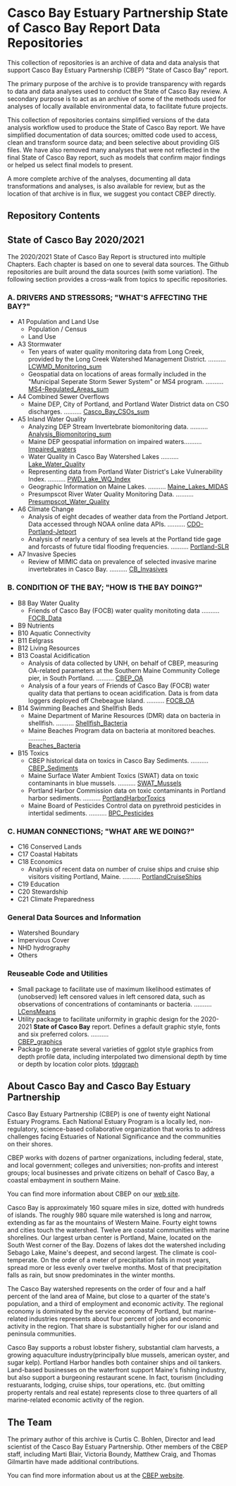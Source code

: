 # Casco Bay Estuary Partnership State of Casco Bay Report Data Repositories

This collection of repositories is an archive of data and data analysis that
support Casco Bay Estuary Partnership (CBEP) "State of Casco Bay" report.

The primary purpose of the archive is to provide transparency with regards to
data and data analyses used to conduct the State of Casco Bay review. A
secondary purpose is to act as an archive of some of the methods used for
analyses of locally available environmental data, to facilitate future projects.

This collection of repositories contains simplified versions of the data
analysis workflow used to produce the State of Casco Bay report.  We have
simplified documentation of data sources; omitted code used to access, clean and
transform source data; and been selective about providing GIS files.  We have
also removed many analyses that were not reflected in the final State of Casco
Bay report, such as models that confirm major findings or helped us select final
models to present.

A more complete archive of the analyses, documenting all data transformations
and analyses, is also available for review, but as the location of that archive
is in flux, we suggest you contact CBEP directly.

## Repository Contents
<a name="Contents"></a>
## State of Casco Bay 2020/2021
The 2020/2021 State of Casco Bay Report is structured into multiple Chapters.
Each chapter is based on one to several data sources.  The Github
repositories are built around the data sources (with some variation).
The following section provides a cross-walk from topics to specific
repositories.

### A. DRIVERS AND STRESSORS; "WHAT'S AFFECTING THE BAY?"  
*  A1	Population and Land Use  
    *  Population / Census  
	*  Land Use  
*  A3	Stormwater  
    *  Ten years of water quality monitoring data from Long Creek, 
	  provided by the Long Creek Watershed Management District. .......... 
	  [LCWMD_Monitoring_sum](https://github.com/CBEP-SoCB/LCWMD_Monitoring_sum)
    *  Geospatial data on locations of areas formally included in the
       "Municipal Seperate Storm Sewer System" or MS4 program. .......... 
	   [MS4-Regulated_Areas_sum](https://github.com/CBEP-SoCB/https://github.com/CBEP-SoCB/MS4_Regulated_Areas_sum)  
*  A4	Combined Sewer Overflows  
    *  Maine DEP, City of Portland, and Portland Water District data
		on CSO discharges. .......... 
		[Casco_Bay_CSOs_sum](https://github.com/CBEP-SoCB/Casco_Bay_CSOs_sum)  
*  A5 	Inland Water Quality  
    *  Analyzing DEP Stream Invertebrate biomonitoring data. .......... 
	   [Analysis_Biomonitoring_sum](https://github.com/CBEP-SoCB/Analysis_Biomonitoring_sum) 
    *  Maine DEP geospatial information on impaired waters.......... 
	   [Impaired_waters](https://github.com/ccb60/Impaired_waters)	 
    *  Water Quality in Casco Bay Watershed Lakes ..........
	   [Lake_Water_Quality](https://github.com/ccb60/Lake_Water_Quality)  
    *  Representing data from Portland Water District's Lake 
	   Vulnerability Index. .......... 
	   [PWD_Lake_WQ_Index](https://github.com/ccb60/PWD_Lake_WQ_Index)
    *  Geographic Information on Maine Lakes. ..........
	   [Maine_Lakes_MIDAS](https://github.com/ccb60/Maine_Lakes_MIDAS)  
    *  Presumpscot River Water Quality Monitoring Data. ..........
	   [Presumpscot_Water_Quality](https://github.com/ccb60/Presumpscot_WQ)  
*  A6	Climate Change  
    *  Analysis of eight decades of weather data from the Portland Jetport.
	   Data accessed through NOAA online data APIs.  ..........
	   [CDO-Portland-Jetport](https://github.com/ccb60/CDO-Portland-Jetport)  
	*  Analysis of nearly a century of sea levels at the Portland
	   tide gage and forcasts of future tidal flooding frequencies. .......... 
	   [Portland-SLR](https://github.com/ccb60/Portland-SLR)  
*  A7	Invasive Species 
    *  Review of MIMIC data on prevalence of selected invasive
	   marine invertebrates in Casco Bay. .......... 
	   [CB_Invasives](https://github.com/ccb60/CB_Invasives)

### B. CONDITION OF THE BAY; "HOW IS THE BAY DOING?"	
*  B8	Bay Water Quality  
    * Friends of Casco Bay (FOCB) water quality monitoting data .......... 
	[FOCB_Data](https://github.com/ccb60/FOCB_Data)  
*  B9	Nutrients  
*  B10	Aquatic Connectivity  
*  B11	Eelgrass  
*  B12	Living Resources  
*  B13	Coastal Acidification  
    * Analysis of data collected by UNH, on behalf of CBEP, measuring
	OA-related parameters at the Southern Maine Community College pier,
	in South Portland.  .......... 
	[CBEP_OA](https://github.com/ccb60//CBEP_OA)  
	* Analysis of a four years of Friends of Casco Bay (FOCB) water quality
	data that pertians to ocean acidification.  Data is from data loggers
	deployed off Chebeague Island. .......... 
	[FOCB_OA](https://github.com/ccb60//FOCB_OA)  
*  B14	Swimming Beaches and Shellfish Beds  
    *  Maine Department of Marine Resources (DMR) data on bacteria in
	shellfish. .......... 
	[Shellfish_Bacteria](https://github.com/ccb60//Shellfish_Bacteria)  
	*  Maine Beaches Program data on bacteria at monitored beaches. ..........  
	[Beaches_Bacteria](https://github.com/ccb60//Beaches_Bacteria)  
*  B15	Toxics  
    * CBEP historical data on toxics in Casco Bay Sediments. .......... 
	[CBEP_Sediments](https://github.com/ccb60//CBEP_Sediments)  
	* Maine Surface Water Ambient Toxics (SWAT) data on toxic
	contaminants in blue mussels. ..........
	[SWAT_Mussels](https://github.com/ccb60//SWAT_Mussels)  
	* Portland Harbor Commission data on toxic contaminants in Portland
	harbor sediments. .......... 
	[PortlandHarborToxics](https://github.com/ccb60//PortlandHarborToxics)  
	* Maine Board of Pesticides Control data on pyrethroid pesticides in
	intertidal sediments. .......... 
	[BPC_Pesticides](https://github.com/ccb60//BPC_Pesticides)  

### C. HUMAN CONNECTIONS; "WHAT ARE WE DOING?"	  
*  C16	Conserved Lands  
*  C17	Coastal Habitats  
*  C18	Economics  
    *  Analysis of recent data on number of cruise ships and cruise ship
	visitors visiting Portland, Maine. .......... 
	[PortlandCruiseShips](https://github.com/ccb60//PortlandCruiseShips)  
*  C19	Education  
*  C20	Stewardship  
*  C21	Climate Preparedness  

### General Data Sources and Information
*  Watershed Boundary
*  Impervious Cover
*  NHD hydrography
*  Others

### Reuseable Code and Utilities
*  Small package to facilitate use of maximum likelihood estimates of 
   (unobserved) left censored values in left censored data, such as
   observations of concentrations of contaminants or bacteria.
   ..........  [LCensMeans](https://github.com/CBEP-SoCB/LCensMeans)
*  Utility package to facilitate uniformity in graphic design for 
   the 2020-2021 **State of Casco Bay** report.  Defines a default
   graphic style, fonts and six preferred colors.  ..........  
   [CBEP_graphics](https://github.com/ccbCBEP-SoCB60/CBEP_graphics)
*  Package to generate several varieties of ggplot style graphics from depth 
   profile data, including interpolated two dimensional depth by time or
   depth by location color plots. [tdggraph](https://github.com/ccbCBEP-SoCB60/tdggraph)

## About Casco Bay and Casco Bay Estuary Partnership
Casco Bay Estuary Partnership (CBEP) is one of twenty eight National Estuary
Programs.  Each National Estuary Program is a locally led, non-regulatory,
science-based collaborative organization that works to address challenges facing
Estuaries of National Significance and the communities on their shores.

CBEP works with dozens of partner organizations, including federal, state, and
local government; colleges and universities; non-profits and interest groups;
local businesses and private citizens on behalf of Casco Bay, a coastal
embayment in southern Maine.

You can find more information about CBEP on our 
[web site](https://www.cascobayestuary.org).

Casco Bay is approximately 160 square miles in size, dotted with hundreds of
islands. The roughly 980 square mile watershed is long and narrow, extending as
far as the mountains of Western Maine.  Fourty eight towns and cities touch the
watershed.  Twelve are coastal communities with marine shorelines. Our largest
urban center is Portland, Maine, located on the South West corner of the Bay.
Dozens of lakes dot the watershed including Sebago Lake, Maine's deepest, and
second largest.  The climate is cool-temperate. On the order of a meter of
precipitation falls in most years, spread more or less evenly over twelve
months. Most of that precipitation falls as rain, but snow predominates in the
winter months.

The Casco Bay watershed represents on the order of four and a half  percent of
the land area of Maine, but close to a quarter of the state's population, and a
third of employment and economic activity.  The regional economy is dominated by
the service economy of Portland, but marine-related industries represents about
four percent of jobs and economic activity in the region. That share is
substantially higher for our island and peninsula communities.

Casco Bay supports a robust lobster fishery, substantial clam harvests, a
growing aquaculture industry(principally blue mussels, american oyster, and
sugar kelp). Portland Harbor handles both container ships and oil tankers.
Land-based businesses on the waterfront support Maine's fishing industry, but
also support a burgeoning restaurant scene.  In fact, tourism (including
restuarants, lodging, cruise ships, tour operations, etc. (but omitting property
rentals and real estate) represents close to three quarters of all
marine-related economic activity of the region.

## The Team
The primary author of this archive is Curtis C. Bohlen, Director and lead
scientist of the Casco Bay Estuary Partnership. Other members of the CBEP
staff, including Marti Blair, Victoria Boundy, Matthew Craig, and Thomas
Gilmartin have made additional contributions.

You can find more information about us at the 
[CBEP website](http://cascobayestuary.org).
